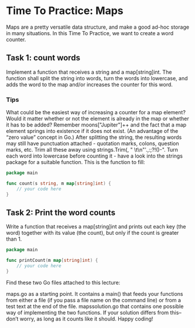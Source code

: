 # Time To Practice: Maps

Maps are a pretty versatile data structure, and make a good ad-hoc storage in many situations. In this Time To Practice,
we want to create a word counter.

## Task 1: count words

Implement a function that receives a string and a map[string]int. The function shall split the string into words, turn
the words into lowercase, and adds the word to the map and/or increases the counter for this word.

### Tips

What could be the easiest way of increasing a counter for a map element? Would it matter whether or not the element is
already in the map or whether it has to be added?
Remember moons["Jupiter"]++ and the fact that a map element springs into existence if it does not exist. (An advantage
of the “zero value” concept in Go.)
After splitting the string, the resulting words may still have punctuation attached - quotation marks, colons, question
marks, etc. Trim all these away using strings.Trim(<wordvariable>, " \t\n\"'.,:;?!()-".
Turn each word into lowercase before counting it - have a look into the strings package for a suitable function.
This is the function to fill:

```go
package main

func count(s string, m map[string]int) {
	// your code here
}
```

## Task 2: Print the word counts

Write a function that receives a map[string]int and prints out each key (the word) together with its value (the count),
but only if the count is greater than 1.

```go
package main

func printCount(m map[string]int) {
	// your code here
}
```

Find these two Go files attached to this lecture:

maps.go as a starting point. It contains a main() that feeds your functions from either a file (if you pass a file name
on the command line) or from a test text at the end of the file.
mapssolution.go that contains one possible way of implementing the two functions. If your solution differs from
this–don’t worry, as long as it counts like it should.
Happy coding!